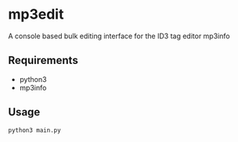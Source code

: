 # mp3edit

A console based bulk editing interface for the ID3 tag editor mp3info

## Requirements
- python3
- mp3info

## Usage
```bash
python3 main.py
```
